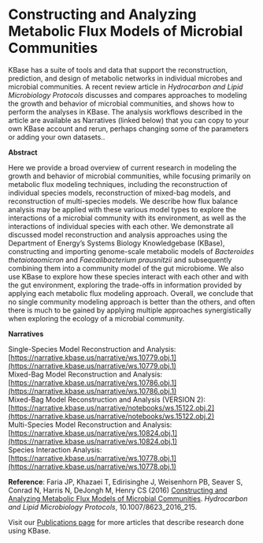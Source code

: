 # Constructing and Analyzing Metabolic Flux Models of Microbial Communities

KBase has a suite of tools and data that support the reconstruction, prediction, and design of metabolic networks in individual microbes and microbial communities. A recent review article in _Hydrocarbon and Lipid Microbiology Protocols_ discusses and compares approaches to modeling the growth and behavior of microbial communities, and shows how to perform the analyses in KBase. The analysis workflows described in the article are available as Narratives \(linked below\) that you can copy to your own KBase account and rerun, perhaps changing some of the parameters or adding your own datasets..  


**Abstract**

Here we provide a broad overview of current research in modeling the growth and behavior of microbial communities, while focusing primarily on metabolic flux modeling techniques, including the reconstruction of individual species models, reconstruction of mixed-bag models, and reconstruction of multi-species models. We describe how flux balance analysis may be applied with these various model types to explore the interactions of a microbial community with its environment, as well as the interactions of individual species with each other. We demonstrate all discussed model reconstruction and analysis approaches using the Department of Energy’s Systems Biology Knowledgebase \(KBase\), constructing and importing genome-scale metabolic models of _Bacteroides thetaiotaomicron_ and _Faecalibacterium prausnitzii_ and subsequently combining them into a community model of the gut microbiome. We also use KBase to explore how these species interact with each other and with the gut environment, exploring the trade-offs in information provided by applying each metabolic flux modeling approach. Overall, we conclude that no single community modeling approach is better than the others, and often there is much to be gained by applying multiple approaches synergistically when exploring the ecology of a microbial community.

**Narratives**

Single-Species Model Reconstruction and Analysis: [https://narrative.kbase.us/narrative/ws.10779.obj.1](https://narrative.kbase.us/narrative/ws.10779.obj.1)  
 Mixed-Bag Model Reconstruction and Analysis: [https://narrative.kbase.us/narrative/ws.10786.obj.1](https://narrative.kbase.us/narrative/ws.10786.obj.1)  
 Mixed-Bag Model Reconstruction and Analysis \(VERSION 2\): [https://narrative.kbase.us/narrative/notebooks/ws.15122.obj.2](https://narrative.kbase.us/narrative/notebooks/ws.15122.obj.2)  
 Multi-Species Model Reconstruction and Analysis: [https://narrative.kbase.us/narrative/ws.10824.obj.1](https://narrative.kbase.us/narrative/ws.10824.obj.1)  
 Species Interaction Analysis: [https://narrative.kbase.us/narrative/ws.10778.obj.1](https://narrative.kbase.us/narrative/ws.10778.obj.1)

**Reference**: Faria JP, Khazaei T, Edirisinghe J, Weisenhorn PB, Seaver S, Conrad N, Harris N, DeJongh M, Henry CS \(2016\) [Constructing and Analyzing Metabolic Flux Models of Microbial Communities](http://link.springer.com/protocol/10.1007%2F8623_2016_215). _Hydrocarbon and Lipid Microbiology Protocols_, 10.1007/8623\_2016\_215.

Visit our [Publications page](https://kbase.us/publications/) for more articles that describe research done using KBase.

